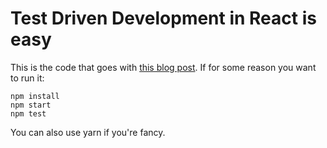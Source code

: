 # Test Driven Development in React is easy

This is the code that goes with [this blog post](https://medium.com/@admm/test-driven-development-in-react-is-easy-178c9c520f2f#.81rv49oyr).
If for some reason you want to run it:

    npm install
    npm start
    npm test
    
You can also use yarn if you're fancy.